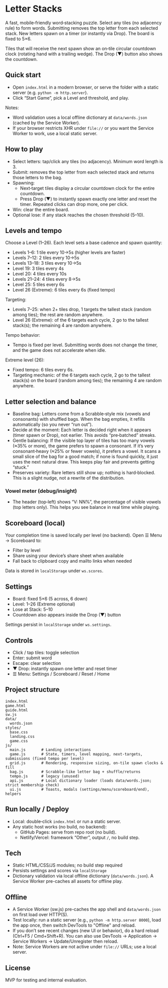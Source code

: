 # Letter Stacks

A fast, mobile‑friendly word‑stacking puzzle. Select any tiles (no adjacency rule) to form words. Submitting removes the top letter from each selected stack. New letters spawn on a timer (or instantly via Drop). The board is fixed to 5×6.

Tiles that will receive the next spawn show an on‑tile circular countdown clock (rotating hand with a trailing wedge). The Drop (▼) button also shows the countdown.

## Quick start

- Open `index.html` in a modern browser, or serve the folder with a static server (e.g. `python -m http.server`).
- Click “Start Game”, pick a Level and threshold, and play.

Notes:
- Word validation uses a local offline dictionary at `data/words.json` (cached by the Service Worker).
- If your browser restricts XHR under `file://` or you want the Service Worker to work, use a local static server.

## How to play

- Select letters: tap/click any tiles (no adjacency). Minimum word length is 3.
- Submit: removes the top letter from each selected stack and returns those letters to the bag.
- Spawning:
  - Next‑target tiles display a circular countdown clock for the entire countdown.
  - Press Drop (▼) to instantly spawn exactly one letter and reset the timer. Repeated clicks can drop more, one per click.
- Win: clear the entire board.
- Optional lose: if any stack reaches the chosen threshold (5–10).

## Levels and tempo

Choose a Level (1–26). Each level sets a base cadence and spawn quantity:

- Levels 1–6: 1 tile every 10→5s (higher levels are faster)
- Levels 7–12: 2 tiles every 10→5s
- Levels 13–18: 3 tiles every 10→5s
- Level 19: 3 tiles every 4s
- Level 20: 4 tiles every 10s
- Levels 21–24: 4 tiles every 8→5s
- Level 25: 5 tiles every 6s
- Level 26 (Extreme): 6 tiles every 6s (fixed tempo)

Targeting:
- Levels 7–25: when 2+ tiles drop, 1 targets the tallest stack (random among ties); the rest are random anywhere.
- Level 26 (Extreme): of the 6 targets each cycle, 2 go to the tallest stack(s); the remaining 4 are random anywhere.

Tempo behavior:
- Tempo is fixed per level. Submitting words does not change the timer, and the game does not accelerate when idle.

Extreme level (26):
- Fixed tempo: 6 tiles every 6s.
- Targeting mechanic: of the 6 targets each cycle, 2 go to the tallest stack(s) on the board (random among ties); the remaining 4 are random anywhere.

## Letter selection and balance

- Baseline bag: Letters come from a Scrabble‑style mix (vowels and consonants) with shuffled bags. When the bag empties, it refills automatically (so you never “run out”).
- Decide at the moment: Each letter is decided right when it appears (timer spawn or Drop), not earlier. This avoids “pre‑batched” streaks.
- Gentle balancing: If the visible top layer of tiles has too many vowels (≈35% or more), the game prefers to spawn a consonant. If it’s very consonant‑heavy (≈25% or fewer vowels), it prefers a vowel. It scans a small slice of the bag for a good match; if none is found quickly, it just uses the next natural draw. This keeps play fair and prevents getting “stuck.”
- Preserves variety: Rare letters still show up; nothing is hard‑blocked. This is a slight nudge, not a rewrite of the distribution.

### Vowel meter (debug/insight)

- The header (top‑left) shows “V: NN%”, the percentage of visible vowels (top letters only). This helps you see balance in real time while playing.

## Scoreboard (local)

Your completion time is saved locally per level (no backend). Open ☰ Menu → Scoreboard to:
- Filter by level
- Share using your device’s share sheet when available
- Fall back to clipboard copy and mailto links when needed

Data is stored in `localStorage` under `ws.scores`.

## Settings

- Board: fixed 5×6 (5 across, 6 down)
- Level: 1–26 (Extreme optional)
- Lose at Stack: 5–10
- Countdown also appears inside the Drop (▼) button

Settings persist in `localStorage` under `ws.settings`.

## Controls

- Click / tap tiles: toggle selection
- Enter: submit word
- Escape: clear selection
- ▼ Drop: instantly spawn one letter and reset timer
- ☰ Menu: Settings / Scoreboard / Reset / Home

## Project structure

```
index.html
game.html
guide.html
sw.js
data/
  words.json
styles/
  base.css
  landing.css
  game.css
js/
  main.js       # Landing interactions
  game.js       # State, timers, level mapping, next-targets, submissions (fixed tempo per level)
  grid.js       # Rendering, responsive sizing, on-tile spawn clocks & fill
  bag.js        # Scrabble-like letter bag + shuffle/returns
  tempo.js      # legacy (unused)
  api.js        # Local dictionary loader (loads data/words.json; strict membership check)
  ui.js         # Toasts, modals (settings/menu/scoreboard/end), helpers
```

## Run locally / Deploy

- Local: double‑click `index.html` or run a static server.
- Any static host works (no build, no backend):
  - GitHub Pages: serve from repo root (no build).
  - Netlify/Vercel: framework “Other”, output `/`, no build step.

## Tech

- Static HTML/CSS/JS modules; no build step required
- Persists settings and scores via `localStorage`
- Dictionary validation via local offline dictionary (`data/words.json`). A Service Worker pre-caches all assets for offline play.

## Offline

- A Service Worker (sw.js) pre-caches the app shell and `data/words.json` on first load over HTTP(S).
- Test locally: run a static server (e.g., `python -m http.server 8000`), load the app once, then switch DevTools to "Offline" and reload.
- If you don’t see recent changes (new UI or behavior), do a hard reload (Ctrl+F5 / Cmd+Shift+R). You can also use DevTools → Application → Service Workers → Update/Unregister then reload.
- Note: Service Workers are not active under `file://` URLs; use a local server.

## License

MVP for testing and internal evaluation.
